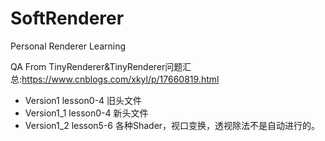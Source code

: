 # SoftRenderer
Personal Renderer Learning

QA From TinyRenderer&TinyRenderer问题汇总:https://www.cnblogs.com/xkyl/p/17660819.html
- Version1 lesson0-4 旧头文件
- Version1_1 lesson0-4 新头文件
- Version1_2 lesson5-6 各种Shader，视口变换，透视除法不是自动进行的。
